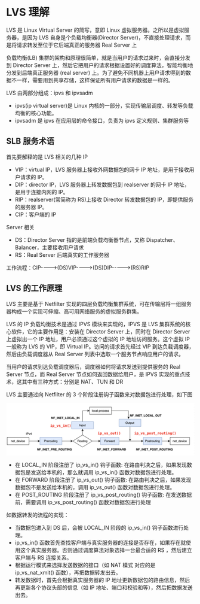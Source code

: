 # LVS 理解

LVS 是 Linux Virtual Server 的简写，意即 Linux 虚拟服务器。之所以是虚拟服务器，是因为 LVS 自身是个负载均衡器(Director Server)，不直接处理请求，而是将请求转发至位于它后端真正的服务器 Real Server 上

负载均衡(LB) 集群的架构和原理很简单，就是当用户的请求过来时，会直接分发到 Director Server 上，然后它把用户的请求根据设置好的调度算法，智能均衡地分发到后端真正服务器 (real server) 上。为了避免不同机器上用户请求得到的数据不一样，需要用到共享存储，这样保证所有用户请求的数据是一样的。


LVS 由两部分组成：ipvs 和 ipvsadm

- ipvs(ip virtual server)是 Linux 内核的一部分，实现传输层调度、转发等负载均衡的核心功能。
- ipvsadm 是 ipvs 在应用层的命令接口，负责为 ipvs 定义规则、集群服务等

## SLB 服务术语

首先要解释的是 LVS 相关的几种 IP

- VIP：virtual IP，LVS 服务器上接收外网数据包的网卡 IP 地址，是用于接收用户请求的 IP。
- DIP：director IP，LVS 服务器上转发数据包到 realserver 的网卡 IP 地址，是用于连接内网的 IP。
- RIP：realserver(常简称为 RS)上接收 Director 转发数据包的 IP，即提供服务的服务器 IP。
- CIP：客户端的 IP


Server 相关

- DS：Director Server 指的是前端负载均衡器节点，又称 Dispatcher、Balancer，主要接收用户请求
- RS：Real Server 后端真实的工作服务器

工作流程：CIP---->(DS)VIP---->(DS)DIP----->(RS)RIP

## LVS 的工作原理

LVS 主要是基于 Netfilter 实现的四层负载均衡集群系统，可在传输层将一组服务器构成一个实现可伸缩、高可用网络服务的虚拟服务群集。


LVS 的 IP 负载均衡技术是通过 IPVS 模块来实现的，IPVS 是 LVS 集群系统的核心软件，它的主要作用是：安装在 Director Server 上，同时在 Director Server 上虚拟出一个 IP 地址，用户必须通过这个虚拟的 IP 地址访问服务。这个虚拟 IP 一般称为 LVS 的 VIP，即 Virtual IP。访问的请求首先经过 VIP 到达负载调度器，然后由负载调度器从 Real Server 列表中选取一个服务节点响应用户的请求。

当用户的请求到达负载调度器后，调度器如何将请求发送到提供服务的 Real Server 节点，而 Real Server 节点如何返回数据给用户，是 IPVS 实现的重点技术，这其中有三种方式：分别是 NAT、TUN 和 DR


LVS 主要通过向 Netfilter 的 3 个阶段注册钩子函数来对数据包进行处理，如下图

<div  align="center">
	<img src="../assets/lvs-netfilter.png" width = "580"  align=center />
</div>


- 在 LOCAL_IN 阶段注册了 ip_vs_in() 钩子函数: 在路由判决之后，如果发现数据包是发送给本机的，那么就调用 ip_vs_in() 函数对数据包进行处理。
- 在 FORWARD 阶段注册了 ip_vs_out() 钩子函数: 在路由判决之后，如果发现数据包不是发送给本机的，调用 ip_vs_out() 函数对数据包进行处理。
- 在 POST_ROUTING 阶段注册了 ip_vs_post_routing() 钩子函数: 在发送数据前，需要调用 ip_vs_post_routing() 函数对数据包进行处理

如数据转发的流程的实现：

- 当数据包进入到 DS 后，会被 LOCAL_IN 阶段的 ip_vs_in() 钩子函数进行处理。
- ip_vs_in() 函数首先查找客户端与真实服务器的连接是否存在，如果存在就使用这个真实服务器。否则通过调度算法对象选择一台最合适的 RS ，然后建立客户端与 RS 连接关系。
- 根据运行模式来选择发送数据的接口（如 NAT 模式 对应的是 ip_vs_nat_xmit() 函数），再把数据转发出去。
- 转发数据时，首先会根据真实服务器的 IP 地址更新数据包的路由信息，然后再更新各个协议头部的信息（如 IP 地址、端口和校验和等），然后把数据发送出去。